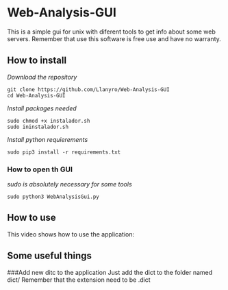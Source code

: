 # Web-Analysis-GUI

This is a simple gui for unix with diferent tools to get info about some web servers.
Remember that use this software is free use and have no warranty.


## How to install
_Download the repository_
```
git clone https://github.com/Llanyro/Web-Analysis-GUI
cd Web-Analysis-GUI
```
_Install packages needed_
```
sudo chmod +x instalador.sh
sudo ininstalador.sh
```
_Install python requierements_
```
sudo pip3 install -r requirements.txt
```

### How to open th GUI
_sudo is absolutely necessary for some tools_
```
sudo python3 WebAnalysisGui.py
```

## How to use

This video shows how to use the application: 

## Some useful things

###Add new ditc to the application
Just add the dict to the folder named dict/
Remember that the extension need to be .dict

